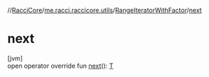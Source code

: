 //[RacciCore](../../../index.md)/[me.racci.raccicore.utils](../index.md)/[RangeIteratorWithFactor](index.md)/[next](next.md)

# next

[jvm]\
open operator override fun [next](next.md)(): [T](index.md)
